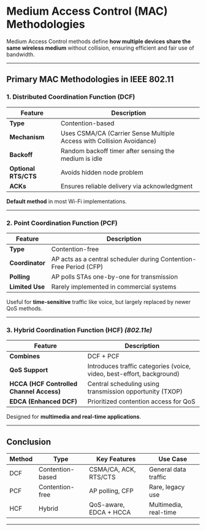 # Medium Access Control (MAC) Methodologies

Medium Access Control methods define **how multiple devices share the same wireless medium** without collision, ensuring efficient and fair use of bandwidth.

---

## **Primary MAC Methodologies in IEEE 802.11**

### 1. **Distributed Coordination Function (DCF)**

| Feature        | Description |
|----------------|-------------|
| **Type**       | Contention-based |
| **Mechanism**  | Uses CSMA/CA (Carrier Sense Multiple Access with Collision Avoidance) |
| **Backoff**    | Random backoff timer after sensing the medium is idle |
| **Optional RTS/CTS** | Avoids hidden node problem |
| **ACKs**       | Ensures reliable delivery via acknowledgment |

**Default method** in most Wi-Fi implementations.

---

### 2. **Point Coordination Function (PCF)**

| Feature        | Description |
|----------------|-------------|
| **Type**       | Contention-free |
| **Coordinator**| AP acts as a central scheduler during Contention-Free Period (CFP) |
| **Polling**    | AP polls STAs one-by-one for transmission |
| **Limited Use**| Rarely implemented in commercial systems |

Useful for **time-sensitive** traffic like voice, but largely replaced by newer QoS methods.

---

### 3. **Hybrid Coordination Function (HCF)** *(802.11e)*

| Feature         | Description |
|-----------------|-------------|
| **Combines**    | DCF + PCF |
| **QoS Support** | Introduces traffic categories (voice, video, best-effort, background) |
| **HCCA (HCF Controlled Channel Access)** | Central scheduling using transmission opportunity (TXOP) |
| **EDCA (Enhanced DCF)** | Prioritized contention access for QoS |

Designed for **multimedia and real-time applications**.

---

## **Conclusion**

| Method | Type            | Key Features                | Use Case              |
|--------|------------------|-----------------------------|------------------------|
| DCF    | Contention-based | CSMA/CA, ACK, RTS/CTS       | General data traffic   |
| PCF    | Contention-free  | AP polling, CFP             | Rare, legacy use       |
| HCF    | Hybrid            | QoS-aware, EDCA + HCCA      | Multimedia, real-time  |

---
